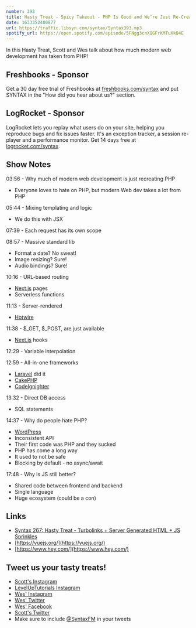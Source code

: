 ```yaml
---
number: 393
title: Hasty Treat - Spicy Takeout - PHP Is Good and We’re Just Re-Creating It
date: 1633352400877
url: https://traffic.libsyn.com/syntax/Syntax393.mp3
spotify_url: https://open.spotify.com/episode/5FNgg3cnXQGFrKMTuXkQ4E
---
```


In this Hasty Treat, Scott and Wes talk about how much modern web development has taken from PHP!

## Freshbooks - Sponsor
Get a 30 day free trial of Freshbooks at [freshbooks.com/syntax](https://freshbooks.com/syntax) and put SYNTAX in the "How did you hear about us?" section.

## LogRocket - Sponsor
LogRocket lets you replay what users do on your site, helping you reproduce bugs and fix issues faster. It's an exception tracker, a session re-player and a performance monitor. Get 14 days free at [logrocket.com/syntax](https://logrocket.com/syntax).

## Show Notes
03:56 - Why much of modern web development is just recreating PHP
* Everyone loves to hate on PHP, but modern Web dev takes a lot from PHP

05:44 - Mixing templating and logic
  * We do this with JSX

07:39 - Each request has its own scope

08:57 - Massive standard lib
  * Format a date? No sweat!
  * Image resizing? Sure!
  * Audio bindings? Sure!

10:16 - URL-based routing
  * [Next.js](https://nextjs.org/) pages
  * Serverless functions

11:13 - Server-rendered
  * [Hotwire](https://hotwired.dev/)

11:38 - $_GET, $_POST, are just available
  * [Next.js](https://nextjs.org/) hooks

12:29 - Variable interpolation

12:59 - All-in-one frameworks
  * [Laravel](https://laravel.com/) did it
  * [CakePHP](https://cakephp.org/)
  * [CodeIgnighter](https://codeigniter.com/)

13:32 - Direct DB access
  * SQL statements

14:37 - Why do people hate PHP? 
* [WordPress](https://wordpress.org/)
* Inconsistent API
* Their first code was PHP and they sucked
* PHP has come a long way
* It used to not be safe
* Blocking by default - no async/await

17:48 - Why is JS still better?
* Shared code between frontend and backend
* Single language
* Huge ecosystem (could be a con)

## Links
* [Syntax 267: Hasty Treat - Turbolinks + Server Generated HTML + JS Sprinkles](https://syntax.fm/show/267/hasty-treat-turbolinks-server-generated-html-js-sprinkles)
* [https://vuejs.org/](https://vuejs.org/)
* [https://www.hey.com/](https://www.hey.com/)

## Tweet us your tasty treats!
* [Scott's Instagram](https://www.instagram.com/stolinski/)
* [LevelUpTutorials Instagram](https://www.instagram.com/LevelUpTutorials/)
* [Wes' Instagram](https://www.instagram.com/wesbos/)
* [Wes' Twitter](https://twitter.com/wesbos)
* [Wes' Facebook](https://www.facebook.com/wesbos.developer)
* [Scott's Twitter](https://twitter.com/stolinski)
* Make sure to include [@SyntaxFM](https://twitter.com/SyntaxFM) in your tweets